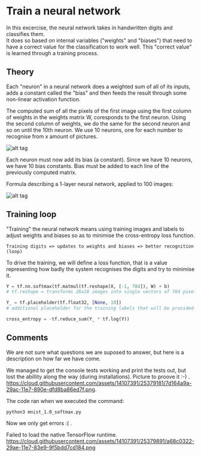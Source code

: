 # Train a neural network

In this excercise, the neural network takes in handwritten digits and classifies them.   
It does so based on internal variables ("weights" and "biases") that need to have a correct value for the classification to work well. This "correct value" is learned through a training process.   

## Theory
Each "neuron" in a neural network does a weighted sum of all of its inputs, adds a constant called the "bias" and then feeds the result through some non-linear activation function.   


The computed sum of all the pixels of the first image using the first column of weights in the weights matrix W, coresponds to the first neuron. Using the second column of weights, we do the same for the second neuron and so on until the 10th neuron. We use 10 neurons, one for each number to recognise from x amount of pictures.   

![alt tag](https://codelabs.developers.google.com/codelabs/cloud-tensorflow-mnist/img/21dabcf6d44e4d6f.png)

Each neuron must now add its bias (a constant). Since we have 10 neurons, we have 10 bias constants. Bias must be added to each line of the previously computed matrix.   

Formula describing a 1-layer neural network, applied to 100 images:

![alt tag](https://codelabs.developers.google.com/codelabs/cloud-tensorflow-mnist/img/206327168bc85294.png)


## Training loop
"Training" the neural network means using training images and labels to adjust weights and biases so as to minimise the cross-entropy loss function.  
```Terminal
Training digits => updates to weights and biases => better recognition (loop)
```
To drive the training, we will define a loss function, that is a value representing how badly the system recognises the digits and try to minimise it.
```Python
Y = tf.nn.softmax(tf.matmul(tf.reshape(X, [-1, 784]), W) + b)
# tf.reshape = transforms 28x28 images into single vectors of 784 pixels with one possibility

Y_ = tf.placeholder(tf.float32, [None, 10])
# additional placeholder for the training labels that will be provided alongside training images.

cross_entropy = -tf.reduce_sum(Y_ * tf.log(Y))
```


## Comments
We are not sure what questions we are suposed to answer, but here is a description on how far we have come.

We managed to get the console tests working and print the tests out, but lost the abillity along the way (during installations).
Picture to proove it :-) .  
https://cloud.githubusercontent.com/assets/14107391/25379181/7d164a9a-29ac-11e7-890e-dfd8ba86ed7f.png.   

The code ran when we executed the command:
```Terminal
python3 mnist_1.0_softmax.py
```
Now we only get errors :( .   

Failed to load the native TensorFlow runtime.   
https://cloud.githubusercontent.com/assets/14107391/25379891/a68c0322-29ae-11e7-83e9-9f5bdd7cd184.png

